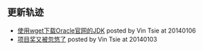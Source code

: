 
更新轨迹
----
* [使用wget下载Oracle官网的JDK](https://github.com/vintsie/notebook/blob/master/_2014/_2014_01_06_wget_java_using_sh.md) posted by Vin Tsie at 20140106
* [项目奖又被忽悠了](https://github.com/vintsie/notebook/blob/master/_2014/_2014_01_03_%E9%A1%B9%E7%9B%AE%E5%A5%96%E5%8F%88%E8%A2%AB%E5%BF%BD%E6%82%A0%E4%BA%86.md "项目奖又被忽悠了")   posted by Vin Tsie at 20140103
